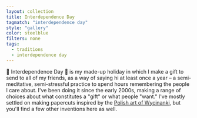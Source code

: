 ```yaml
---
layout: collection
title: Interdependence Day
tagmatch: "interdependence day"
style: "gallery"
color: steelblue
filters: none
tags: 
  - traditions
  - interdependence day
---
```



🎉 Interdependence Day 🎉 is my made-up holiday in which I make a gift to send to all of my friends, as a way of saying hi at least once a year – a semi-meditative, semi-stressful practice to spend hours remembering the people I care about. I've been doing it since the early 2000s, making a range of choices about what constitutes a "gift" or what people "want." I've mostly settled on making papercuts inspired by the [Polish art of Wycinanki](https://www.polartcenter.com/Wycinanki-Paper-Cuts-s/169.htm), but you'll find a few other inventions here as well.



